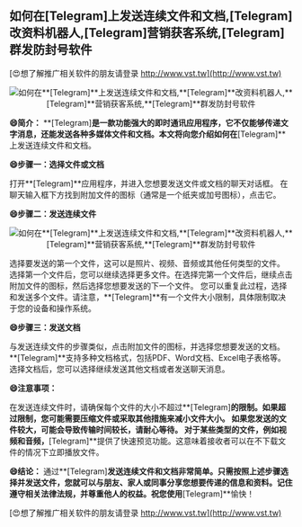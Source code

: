## **如何在**[Telegram]**上发送连续文件和文档,**[Telegram]**改资料机器人,**[Telegram]**营销获客系统,**[Telegram]**群发防封号软件**

[😍想了解推广相关软件的朋友请登录 http://www.vst.tw](http://www.vst.tw)

 <center><img src="https://vst.tw/MP4/tuiguang/png/2.png" alt="如何在**[Telegram]**上发送连续文件和文档,**[Telegram]**改资料机器人,**[Telegram]**营销获客系统,**[Telegram]**群发防封号软件"></center>

**😄简介：**
**[Telegram]**是一款功能强大的即时通讯应用程序，它不仅能够传递文字消息，还能发送各种多媒体文件和文档。本文将向您介绍如何在**[Telegram]**上发送连续文件和文档。

**😄步骤一：选择文件或文档**

打开**[Telegram]**应用程序，并进入您想要发送文件或文档的聊天对话框。
在聊天输入框下方找到附加文件的图标（通常是一个纸夹或加号图标），点击它。

**😄步骤二：发送连续文件**

 <center><img src="https://vst.tw/MP4/tuiguang/png/3.png" alt="如何在**[Telegram]**上发送连续文件和文档,**[Telegram]**改资料机器人,**[Telegram]**营销获客系统,**[Telegram]**群发防封号软件"></center>

选择要发送的第一个文件，这可以是照片、视频、音频或其他任何类型的文件。
选择第一个文件后，您可以继续选择更多文件。在选择完第一个文件后，继续点击附加文件的图标，然后选择您想要发送的下一个文件。
您可以重复此过程，选择和发送多个文件。请注意，**[Telegram]**有一个文件大小限制，具体限制取决于您的设备和操作系统。

**😄步骤三：发送文档**

与发送连续文件的步骤类似，点击附加文件的图标，并选择您想要发送的文档。
**[Telegram]**支持多种文档格式，包括PDF、Word文档、Excel电子表格等。
选择文档后，您可以选择继续发送其他文档或者发送聊天消息。

**😄注意事项：**

在发送连续文件时，请确保每个文件的大小不超过**[Telegram]**的限制。如果超过限制，您可能需要压缩文件或采取其他措施来减小文件大小。
如果您发送的文件较大，可能会导致传输时间较长，请耐心等待。
对于某些类型的文件，例如视频和音频，**[Telegram]**提供了快速预览功能。这意味着接收者可以在不下载文件的情况下立即播放文件。

**😄结论：**
通过**[Telegram]**发送连续文件和文档非常简单。只需按照上述步骤选择并发送文件，您就可以与朋友、家人或同事分享您想要传递的信息和资料。记住遵守相关法律法规，并尊重他人的权益。祝您使用**[Telegram]**愉快！

[😍想了解推广相关软件的朋友请登录 http://www.vst.tw](http://www.vst.tw)




